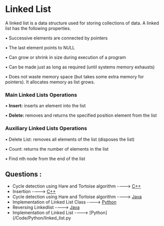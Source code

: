 # Linked List

A linked list is a data structure used for storing collections of data. A linked list has the following
properties.

• Successive elements are connected by pointers

• The last element points to NULL

• Can grow or shrink in size during execution of a program

• Can be made just as long as required (until systems memory exhausts)

• Does not waste memory space (but takes some extra memory for pointers). It allocates memory as list grows.

###  Main Linked Lists Operations

• **Insert:** inserts an element into the list

• **Delete:** removes and returns the specified position element from the list

### Auxiliary Linked Lists Operations

• Delete List: removes all elements of the list (disposes the list)

• Count: returns the number of elements in the list

• Find nth node from the end of the list

## Questions :

* Cycle detection using Hare and Tortoise algorithm ----> [C++](/Code/C++/CycleDetectLinkedList.cpp)
* Insertion ----> [C++](/Code/C++/insertion_in_linked_list.cpp)
* Cycle detection using Hare and Tortoise algorithm ----> [Java](/Code/Java/Cycle_Detection_In_Linked_List.java)
* Implementation of Linked List Class ----> [Python](/Code/Python/linked_list.py)
* Reversing Linkedlist ----> [Java](/code/Java/Reversing_Linked_List.java)
* Implementation of Linked List ----> [Python](/Code/Python/linked_list.py


